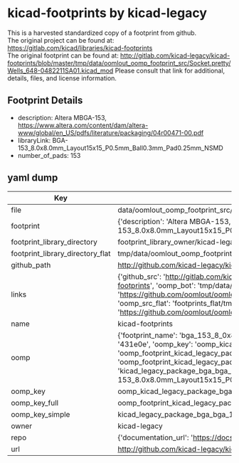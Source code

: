 # kicad-footprints by kicad-legacy  
This is a harvested standardized copy of a footprint from github.  
The original project can be found at:  
https://gitlab.com/kicad/libraries/kicad-footprints  
The original footprint can be found at:
http://gitlab.com/kicad-legacy/kicad-footprints/blob/master/tmp/data/oomlout_oomp_footprint_src/Socket.pretty/Wells_648-0482211SA01.kicad_mod
Please consult that link for additional, details, files, and license information.  
## Footprint Details
* description: Altera MBGA-153, https://www.altera.com/content/dam/altera-www/global/en_US/pdfs/literature/packaging/04r00471-00.pdf  
* libraryLink: BGA-153_8.0x8.0mm_Layout15x15_P0.5mm_Ball0.3mm_Pad0.25mm_NSMD  
* number_of_pads: 153  
## yaml dump  
| Key | Value |  
| --- | --- |  
| file | data/oomlout_oomp_footprint_src/kicad-footprints/Package_BGA.pretty/BGA-153_8.0x8.0mm_Layout15x15_P0.5mm_Ball0.3mm_Pad0.25mm_NSMD.kicad_mod |  
| footprint | {'description': 'Altera MBGA-153, https://www.altera.com/content/dam/altera-www/global/en_US/pdfs/literature/packaging/04r00471-00.pdf', 'libraryLink': 'BGA-153_8.0x8.0mm_Layout15x15_P0.5mm_Ball0.3mm_Pad0.25mm_NSMD', 'number_of_pads': 153} |  
| footprint_library_directory | footprint_library_owner/kicad-legacy_kicad-footprints |  
| footprint_library_directory_flat | tmp/data/oomlout_oomp_footprint_src/footprints_flat/kicad_legacy_package_bga_bga_153_8_0x8_0mm_layout15x15_p0_5mm_ball0_3mm_pad0_25mm_nsmd/working |  
| github_path | http://github.com/kicad-legacy/kicad-footprints/blob/master/tmp/data/oomlout_oomp_footprint_src/Package_BGA.pretty/BGA-153_8.0x8.0mm_Layout15x15_P0.5mm_Ball0.3mm_Pad0.25mm_NSMD.kicad_mod |  
| links | {'github_src': 'http://gitlab.com/kicad-legacy/kicad-footprints/blob/master/tmp/data/oomlout_oomp_footprint_src/Socket.pretty/Wells_648-0482211SA01.kicad_mod', 'github_src_repo': 'https://gitlab.com/kicad/libraries/kicad-footprints', 'oomp_bot': 'tmp/data/oomlout_oomp_footprint_src/footprints/kicad_legacy_package_bga_bga_153_8_0x8_0mm_layout15x15_p0_5mm_ball0_3mm_pad0_25mm_nsmd/working', 'oomp_bot_github': 'https://github.com/oomlout/oomlout_oomp_footprint_bot/tree/main/tmp/data/oomlout_oomp_footprint_src/footprints/kicad_legacy_package_bga_bga_153_8_0x8_0mm_layout15x15_p0_5mm_ball0_3mm_pad0_25mm_nsmd/working', 'oomp_src_flat': 'footprints_flat/tmp/data/oomlout_oomp_footprint_src/footprints_flat/kicad_legacy_package_bga_bga_153_8_0x8_0mm_layout15x15_p0_5mm_ball0_3mm_pad0_25mm_nsmd/working', 'oomp_src_flat_github': 'https://github.com/oomlout/oomlout_oomp_footprint_src/tree/main/tmp/data/oomlout_oomp_footprint_src/footprints_flat/kicad_legacy_package_bga_bga_153_8_0x8_0mm_layout15x15_p0_5mm_ball0_3mm_pad0_25mm_nsmd/working'} |  
| name | kicad-footprints |  
| oomp | {'footprint_name': 'bga_153_8_0x8_0mm_layout15x15_p0_5mm_ball0_3mm_pad0_25mm_nsmd', 'library_name': 'package_bga', 'md5': '431e0e63fa63988a909994b6cc7158e2', 'md5_10': '431e0e63fa', 'md5_5': '431e0', 'md5_6': '431e0e', 'oomp_key': 'oomp_kicad_legacy_package_bga_bga_153_8_0x8_0mm_layout15x15_p0_5mm_ball0_3mm_pad0_25mm_nsmd', 'oomp_key_extra': 'oomp_footprint_kicad_legacy_package_bga_bga_153_8_0x8_0mm_layout15x15_p0_5mm_ball0_3mm_pad0_25mm_nsmd', 'oomp_key_full': 'oomp_footprint_kicad_legacy_package_bga_bga_153_8_0x8_0mm_layout15x15_p0_5mm_ball0_3mm_pad0_25mm_nsmd_431e0e', 'oomp_key_simple': 'kicad_legacy_package_bga_bga_153_8_0x8_0mm_layout15x15_p0_5mm_ball0_3mm_pad0_25mm_nsmd', 'original_filename': 'data/oomlout_oomp_footprint_src/kicad-footprints/Package_BGA.pretty/BGA-153_8.0x8.0mm_Layout15x15_P0.5mm_Ball0.3mm_Pad0.25mm_NSMD.kicad_mod', 'owner_name': 'kicad_legacy'} |  
| oomp_key | oomp_kicad_legacy_package_bga_bga_153_8_0x8_0mm_layout15x15_p0_5mm_ball0_3mm_pad0_25mm_nsmd |  
| oomp_key_full | oomp_footprint_kicad_legacy_package_bga_bga_153_8_0x8_0mm_layout15x15_p0_5mm_ball0_3mm_pad0_25mm_nsmd |  
| oomp_key_simple | kicad_legacy_package_bga_bga_153_8_0x8_0mm_layout15x15_p0_5mm_ball0_3mm_pad0_25mm_nsmd |  
| owner | kicad-legacy |  
| repo | {'documentation_url': 'https://docs.github.com/rest/repos/repos#get-a-repository', 'message': 'Not Found'} |  
| url | http://github.com/kicad-legacy/kicad-footprints |  

